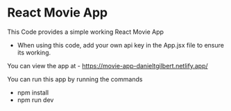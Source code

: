 # React Movie App

This Code provides a simple working React Movie App


- When using this code, add your own api key in the App.jsx file to ensure its working.


You can view the app at - https://movie-app-danieltgilbert.netlify.app/ 


You can run this app by running the commands
- npm install
- npm run dev